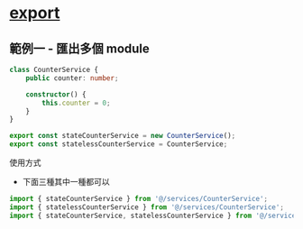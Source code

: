# [export](https://developer.mozilla.org/en-US/docs/web/javascript/reference/statements/export)

## 範例一 - 匯出多個 module

```ts
class CounterService {
    public counter: number;

    constructor() {
        this.counter = 0;
    }
}

export const stateCounterService = new CounterService();
export const statelessCounterService = CounterService;
```

使用方式

- 下面三種其中一種都可以

```ts
import { stateCounterService } from '@/services/CounterService';
import { statelessCounterService } from '@/services/CounterService';
import { stateCounterService, statelessCounterService } from '@/services/CounterService';
```